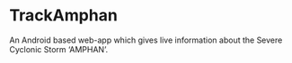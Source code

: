 # TrackAmphan
An Android based web-app which gives live information about the Severe Cyclonic Storm ‘AMPHAN’.
